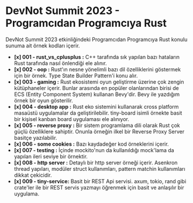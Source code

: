 # DevNot Summit 2023 - Programcıdan Programcıya Rust

DevNot Summit 2023 etkinliğindeki Programcıdan Programcıya Rust konulu sunuma ait örnek kodları içerir.

- **[x] 001 - rust_vs_cplusplus :** C++ tarafında sık yapılan bazı hataların Rust tarafında nasıl önlendiği ele alınır.
- **[x] 002 - oop :** Rust'ın nesne yönelimli bazı dil özelliklerini göstermek için bir örnek. Type State Builder Pattern'i konu alır.
- **[x] 003 - gaming :** Rust ekosistemi oyun geliştirme üzerine çok zengin kütüphaneler içerir. Bunlar arasında en popüler olanlarından birisi de ECS (Entity Component System) kullanan Bevy'dir. Bevy ile yazdığım örnek bir oyun gösterilir.
- **[x] 004 - desktop app :** Rust eko sistemini kullanarak cross platform masaüstü uygulamalar da geliştirilebilir. tiny-board isimli örnekte basit bir kişisel kanban board uygulaması ele alınıyor.
- **[x] 005 - reverse proxy :** Bir sistem programlama dili olarak Rust çok güçlü özelliklere sahiptir. Onunla örneğin ilkel bir Reverse Proxy Server basitçe yazılabilir.
- **[x] 006 - some cookies :** Bazı kaydadeğer kod örneklerini içerir.
- **[x] 007 - testing :** İçinde mockito'nun da kullanıldığı mock'lama da yapılan ileri seviye bir örnektir.
- **[x] 008 - http server :** Detaylı bir http server örneği içerir. Asenkron thread yapıları, modüler struct kullanımları, pattern matchin kullanımları dikkat çekicidir.
- **[x] 009 - tiny-service:** Basit bir REST Api servisi. axum, tokio, rand gibi crate'ler ile bir REST servis yazmayı öğrenmek için basit ve anlaşılır bir uygulama.